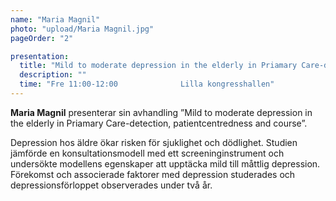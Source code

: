 ```yaml
---
name: "Maria Magnil"
photo: "upload/Maria Magnil.jpg"
pageOrder: "2"

presentation:
  title: "Mild to moderate depression in the elderly in Priamary Care-detection, patientcentredness and course."
  description: ""
  time: "Fre 11:00-12:00              Lilla kongresshallen"  
---
```

**Maria Magnil** presenterar sin avhandling ”Mild to moderate depression in the elderly in Priamary Care-detection, patientcentredness and course”.
 
Depression hos äldre ökar risken för sjuklighet och dödlighet. Studien jämförde en konsultationsmodell med ett screeninginstrument och undersökte modellens egenskaper att upptäcka mild till måttlig depression. Förekomst och associerade faktorer med depression studerades och depressionsförloppet observerades under två år.